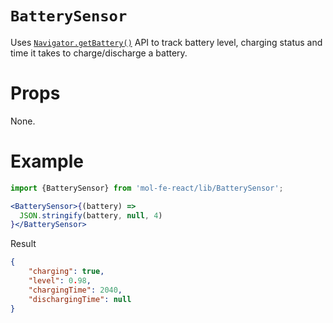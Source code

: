# `BatterySensor`

Uses [`Navigator.getBattery()`](https://developer.mozilla.org/en-US/docs/Web/API/Navigator/getBattery) API to track battery level, charging status and time it takes to charge/discharge a battery.

# Props

None.

# Example

```jsx
import {BatterySensor} from 'mol-fe-react/lib/BatterySensor';

<BatterySensor>{(battery) =>
  JSON.stringify(battery, null, 4)
}</BatterySensor>
```

Result

```json
{
    "charging": true,
    "level": 0.98,
    "chargingTime": 2040,
    "dischargingTime": null
}
```
